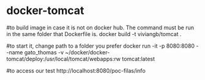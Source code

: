 # docker-tomcat

#to build image in case it is not on docker hub. The command must be run in the same folder that Dockerfile is.
docker build -t viviangb/tomcat .

#to start it, change path to a folder you prefer
docker run -it -p 8080:8080 --name gato_thomas -v ~/docker/docker-tomcat/deploy:/usr/local/tomcat/webapps:rw tomcat:latest

#to access our test
http://localhost:8080/poc-filas/info
